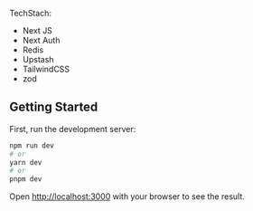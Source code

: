 TechStach:

- Next JS
- Next Auth
- Redis
- Upstash
- TailwindCSS
- zod

## Getting Started

First, run the development server:

```bash
npm run dev
# or
yarn dev
# or
pnpm dev
```

Open [http://localhost:3000](http://localhost:3000) with your browser to see the result.

